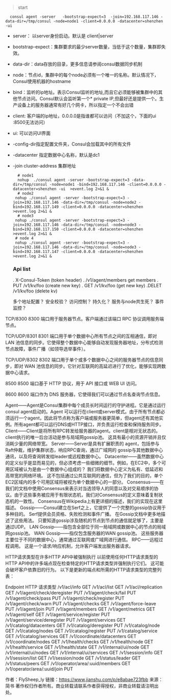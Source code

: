 >start
```shell
  consul agent -server   -bootstrap-expect=3  -join=192.168.117.146 -data-dir=/tmp/consul -node=node1 -client=0.0.0.0 -datacenter=shenzhen -ui
``` 
 
 * server： 以server身份启动。默认是 client|server
 * bootstrap-expect：集群要求的最少server数量，当低于这个数量，集群即失效。
 * data-dir：data存放的目录，更多信息请参阅consul数据同步机制
 * node：节点id，集群中的每个node必须有一个唯一的名称。默认情况下，Consul使用机器的hostname
 * bind：监听的ip地址。表示Consul监听的地址,而且它必须能够被集群中的其他节点访问。Consul默认会监听第一个* private IP,但最好还是提供一个。生产设备上的服务器通常有好几个网卡，所以指定一个不会出错
 * client: 客户端的ip地址，0.0.0.0是指谁都可以访问（不加这个，下面的ui :8500无法访问）
 * ui: 可以访问UI界面
 * -config-dir指定配置文件夹，Consul会加载其中的所有文件
 * -datacenter 指定数据中心名称，默认是dc1
 * -join cluster-address 集群地址
   
   ```shell
     # node1
     nohup  ./consul agent -server -bootstrap-expect=3 -data-dir=/tmp/consul -node=node1 -bind=192.168.117.146 -client=0.0.0.0 -datacenter=shenzhen -ui  >event.log 2>&1 & 
     # node2
    nohup ./consul agent -server -bootstrap-expect=3 -join=192.168.117.146 -data-dir=/tmp/consul -node=node2 -bind=192.168.117.149 -client=0.0.0.0 -datacenter=shenzhen  >event.log 2>&1 & 
     # node3
    nohup ./consul agent -server -bootstrap-expect=3 -join=192.168.117.146 -data-dir=/tmp/consul -node=node3 -bind=192.168.117.150 -client=0.0.0.0 -datacenter=shenzhen  >event.log 2>&1 & 
    # node 4
    nohup ./consul agent -server -bootstrap-expect=3 -join=192.168.117.146 -data-dir=/tmp/consul -node=node3 -bind=192.168.117.147 -client=0.0.0.0 -datacenter=shenzhen  >event.log 2>&1 & 
   ```

   ### Api list
   . X-Consul-Token  (token header)
   . /v1/agent/members  get members
   . PUT /v1/kv/foo (create new key)
   . GET /v1/kv/foo (get new key)
   .DELET /v1/kv/foo (delete kv)

   多个地址配置？
   安全校验？
   访问控制？
   持久化？
   服务与node共生死？
   事件监控？

TCP/8300
8300 端口用于服务器节点。客户端通过该端口 RPC 协议调用服务端节点。

TCP/UDP/8301
8301 端口用于单个数据中心所有节点之间的互相通信，即对 LAN 池信息的同步。它使得整个数据中心能够自动发现服务器地址，分布式检测节点故障，事件广播（如领导选举事件）。

TCP/UDP/8302
8302 端口用于单个或多个数据中心之间的服务器节点的信息同步，即对 WAN 池信息的同步。它针对互联网的高延迟进行了优化，能够实现跨数据中心请求。

8500
8500 端口基于 HTTP 协议，用于 API 接口或 WEB UI 访问。

8600
8600 端口作为 DNS 服务器，它使得我们可以通过节点名查询节点信息。


Agent——Agent是Consul集群中每个成员长时间运行的守护进程。它是通过运行consul agent启动的。Agent 可以运行在client或server模式。由于所有节点都必须运行一个agent，因此将节点称为客户端或服务器更简单，但agent还有其他实例。所有agent都可以运行DNS或HTTP接口，并负责运行检查和保持服务同步。
Client——Client是将所有RPC转发给服务器的agent。client是相对无状态的。client执行的唯一后台活动是参与局域网gossip池。 这具有最小的资源开销并且仅消耗少量的网络带宽。
Server——Server是具有扩展职责的 agent，包括参与Raft仲裁，维护集群状态，响应RPC查询，通过广域网的 gossip与其他数据中心通讯，以及将查询转发给leader或远程数据中心。
Datacenter——虽然数据中心的定义似乎是显而易见的，但必须考虑一些细微的细节。例如，在EC2中，多个可用区域被认为是由一个数据中心组成的？ 我们将数据中心定义为私有、低延迟和高带宽的网络环境。 这不包括通过公共互联网的通信，但为了我们的目的，单个EC2区域内的多个可用区域将被视为单个数据中心的一部分。
Consensus——在我们的文档中使用Consensus来表示对当选领导人的同意以及对交易顺序的协议。由于这些事务被应用于有限状态机，我们对Consensus的定义意味着复制状态机的一致性。 Consensus在Wikipedia上有更详细的描述，我们的实现在这里描述。
Gossip——Consul建立在Serf之上，它提供了一个完整的gossip协议用于多种目的。 Serf提供会员资格、失败检测和事件广播。 在Gossip文档中更多地描述了这些用法。 只要知道gossip涉及随机的节点到节点的通信就足够了，主要是通过UDP。
LAN Gossip——指包含全部位于同一局域网或数据中心的节点的局域网gossip池。
WAN Gossip——指仅包含服务器的WAN gossip池。 这些服务器主要位于不同的数据中心，通常通过互联网或广域网进行通信。
RPC——远程过程调用。 这是一个请求/响应机制，允许客户端发出服务器请求。


HTTP请求类型在许多HTTP API中被强制执行
以前使用任何HTTP请求类型的HTTP API中的许多端点现在检查特定的HTTP请求类型并强制执行它们。 这可能会破坏客户依靠旧的行为。 以下是更新的端点和所需的HTTP请求类型的完整列表：

Endpoint	HTTP 请求类型
/v1/acl/info	GET
/v1/acl/list	GET
/v1/acl/replication	GET
/v1/agent/check/deregister	PUT
/v1/agent/check/fail	PUT
/v1/agent/check/pass	PUT
/v1/agent/check/register	PUT
/v1/agent/check/warn	PUT
/v1/agent/checks	GET
/v1/agent/force-leave	PUT
/v1/agent/join	PUT
/v1/agent/members	GET
/v1/agent/metrics	GET
/v1/agent/self	GET
/v1/agent/service/register	PUT
/v1/agent/service/deregister	PUT
/v1/agent/services	GET
/v1/catalog/datacenters	GET
/v1/catalog/deregister	PUT
/v1/catalog/node	GET
/v1/catalog/nodes	GET
/v1/catalog/register	PUT
/v1/catalog/service	GET
/v1/catalog/services	GET
/v1/coordinate/datacenters	GET
/v1/coordinate/nodes	GET
/v1/health/checks	GET
/v1/health/node	GET
/v1/health/service	GET
/v1/health/state	GET
/v1/internal/ui/node	GET
/v1/internal/ui/nodes	GET
/v1/internal/ui/services	GET
/v1/session/info	GET
/v1/session/list	GET
/v1/session/node	GET
/v1/status/leader	GET
/v1/status/peers	GET
/v1/operator/area/:uuid/members	GET
/v1/operator/area/:uuid/join	PUT

作者：FlySheep_ly
链接：https://www.jianshu.com/p/e8abae723fbb
来源：简书
著作权归作者所有。商业转载请联系作者获得授权，非商业转载请注明出处。
